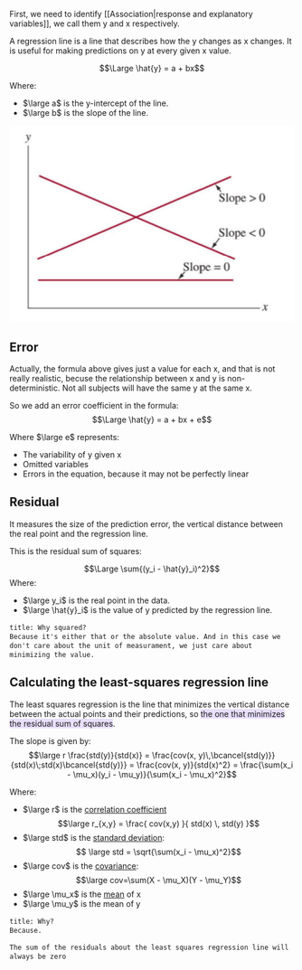 First, we need to identify [[Association|response and explanatory variables]], we call them y and x respectively.

A regression line is a line that describes how the y changes as x changes.
It is useful for making predictions on y at every given x value.

$$\Large \hat{y} = a + bx$$

Where:
- $\large a$ is the y-intercept of the line.
- $\large b$ is the slope of the line.


![](../z_images/Pasted%20image%2020230308151724.png)


## Error

Actually, the formula above gives just a value for each x, and that is not really realistic, becuse the relationship between x and y is non-deterministic. 
Not all subjects will have the same y at the same x.

So we add an error coefficient in the formula:
$$\Large \hat{y} = a + bx + e$$

Where $\large e$ represents:
- The variability of y given x
- Omitted variables
- Errors in the equation, because it may not be perfectly linear


## Residual

It measures the size of the prediction error, the vertical distance between the real point and the regression line.

This is the residual sum of squares:

$$\Large \sum{(y_i - \hat{y}_i)^2}$$
Where:
- $\large y_i$ is the real point in the data.
- $\large \hat{y}_i$ is the value of y predicted by the regression line.


```ad-note
title: Why squared?
Because it's either that or the absolute value. And in this case we don't care about the unit of measurament, we just care about minimizing the value.
```


## Calculating the least-squares regression line

The least squares regression is the line that minimizes the vertical distance between the actual points and their predictions, so <span style="background:rgba(183, 152, 255, 0.3)">the one that minimizes the residual sum of squares</span>.

The slope is given by:
$$\large r \frac{std(y)}{std(x)} = \frac{cov(x, y)\,\bcancel{std(y)}}{std(x)\;std(x)\bcancel{std(y)}} = \frac{cov(x, y)}{std(x)^2} = \frac{\sum(x_i - \mu_x)(y_i - \mu_y)}{\sum(x_i - \mu_x)^2}$$


Where:
- $\large r$ is the [correlation coefficient](Correlation%20coefficient.md)
$$\large r_{x,y} = \frac{ cov(x,y) }{ std(x) \, std(y) }$$
- $\large std$ is the [standard deviation](Standard%20Deviation.md):
$$ \large std = \sqrt{\sum(x_i - \mu_x)^2}$$
- $\large cov$ is the [covariance](Covariance.md):
$$\large cov=\sum(X - \mu_X)(Y - \mu_Y)$$
- $\large \mu_x$ is the [mean](Mean.md) of x
- $\large \mu_y$ is the mean of y


```ad-hint
title: Why?
Because.
```


```ad-note
The sum of the residuals about the least squares regression line will always be zero
```

